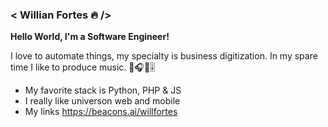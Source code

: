 ### < Willian Fortes 🔥 /> 

**Hello World, I'm a Software Engineer!**

I love to automate things, my specialty is business digitization.
In my spare time I like to produce music. 🎵🎧🎸🎚

- My favorite stack is Python, PHP & JS
- I really like universon web and mobile
- My links https://beacons.ai/willfortes
